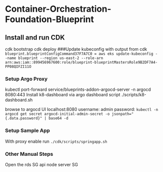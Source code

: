 # Container-Orchestration-Foundation-Blueprint

## Install and run CDK
cdk bootstrap
cdk deploy
###Update kubeconfig with output from cdk 
`blueprint.blueprintConfigCommand37F7A7C0 = aws eks update-kubeconfig --name blueprint --region us-east-2 --role-arn arn:aws:iam::899456967600:role/blueprint-blueprintMastersRole9B2DF7A4-PP08QIFZI11O`

### Setup Argo Proxy
kubectl port-forward service/blueprints-addon-argocd-server -n argocd 8080:443
Install k8-dashboard via argo dashboard script
./scripts/k8-dashboard.sh

browse to argocd UI
localhost:8080
username: admin
password: `kubectl -n argocd get secret argocd-initial-admin-secret -o jsonpath="{.data.password}" | base64 -d`

### Setup Sample App
With proxy enable run `./cdk/scripts/springapp.sh`

### Other Manual Steps
Open the rds SG api node server SG
